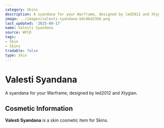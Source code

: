 ```yaml
---
category: Skins
description: A syandana for your Warframe, designed by led2012 and Xtygian.
image: ../images/valesti-syandana-b4c0bd23b6.png
last_updated: '2025-09-17'
name: Valesti Syandana
source: WFCD
tags:
- Skin
- Skins
tradable: false
type: Skin
---
```


# Valesti Syandana

A syandana for your Warframe, designed by led2012 and Xtygian.

## Cosmetic Information

**Valesti Syandana** is a skin cosmetic item for Skins.

